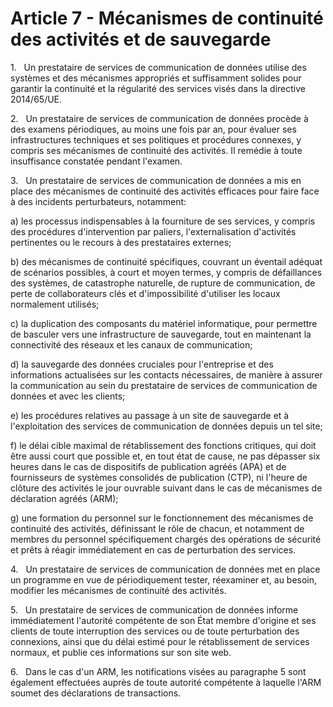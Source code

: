 # Article 7 - Mécanismes de continuité des activités et de sauvegarde


1.   Un prestataire de services de communication de données utilise des systèmes et des mécanismes appropriés et suffisamment solides pour garantir la continuité et la régularité des services visés dans la directive 2014/65/UE.

2.   Un prestataire de services de communication de données procède à des examens périodiques, au moins une fois par an, pour évaluer ses infrastructures techniques et ses politiques et procédures connexes, y compris ses mécanismes de continuité des activités. Il remédie à toute insuffisance constatée pendant l'examen.

3.   Un prestataire de services de communication de données a mis en place des mécanismes de continuité des activités efficaces pour faire face à des incidents perturbateurs, notamment:

a) les processus indispensables à la fourniture de ses services, y compris des procédures d'intervention par paliers, l'externalisation d'activités pertinentes ou le recours à des prestataires externes;

b) des mécanismes de continuité spécifiques, couvrant un éventail adéquat de scénarios possibles, à court et moyen termes, y compris de défaillances des systèmes, de catastrophe naturelle, de rupture de communication, de perte de collaborateurs clés et d'impossibilité d'utiliser les locaux normalement utilisés;

c) la duplication des composants du matériel informatique, pour permettre de basculer vers une infrastructure de sauvegarde, tout en maintenant la connectivité des réseaux et les canaux de communication;

d) la sauvegarde des données cruciales pour l'entreprise et des informations actualisées sur les contacts nécessaires, de manière à assurer la communication au sein du prestataire de services de communication de données et avec les clients;

e) les procédures relatives au passage à un site de sauvegarde et à l'exploitation des services de communication de données depuis un tel site;

f) le délai cible maximal de rétablissement des fonctions critiques, qui doit être aussi court que possible et, en tout état de cause, ne pas dépasser six heures dans le cas de dispositifs de publication agréés (APA) et de fournisseurs de systèmes consolidés de publication (CTP), ni l'heure de clôture des activités le jour ouvrable suivant dans le cas de mécanismes de déclaration agréés (ARM);

g) une formation du personnel sur le fonctionnement des mécanismes de continuité des activités, définissant le rôle de chacun, et notamment de membres du personnel spécifiquement chargés des opérations de sécurité et prêts à réagir immédiatement en cas de perturbation des services.

4.   Un prestataire de services de communication de données met en place un programme en vue de périodiquement tester, réexaminer et, au besoin, modifier les mécanismes de continuité des activités.

5.   Un prestataire de services de communication de données informe immédiatement l'autorité compétente de son État membre d'origine et ses clients de toute interruption des services ou de toute perturbation des connexions, ainsi que du délai estimé pour le rétablissement de services normaux, et publie ces informations sur son site web.

6.   Dans le cas d'un ARM, les notifications visées au paragraphe 5 sont également effectuées auprès de toute autorité compétente à laquelle l'ARM soumet des déclarations de transactions.
